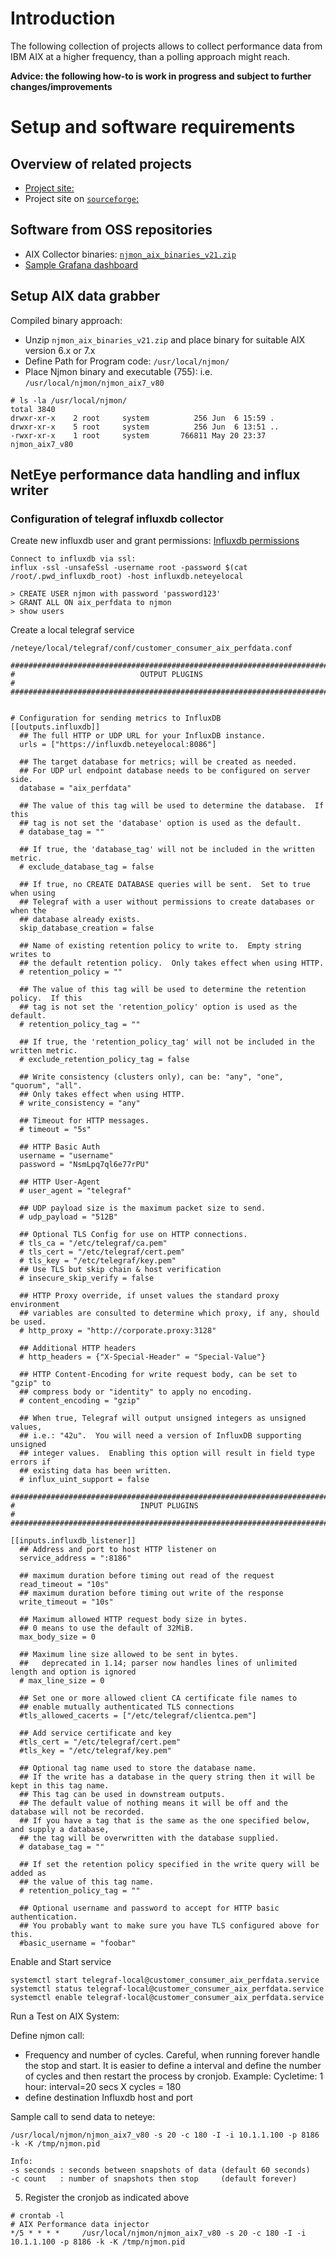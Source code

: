 
# Introduction

The following collection of projects allows to collect performance data from IBM AIX at a higher frequency, than a polling approach might reach.

__Advice: the following how-to is work in progress and subject to further changes/improvements__

# Setup and software requirements

## Overview of related projects

- [Project site:](http://nmon.sourceforge.net/pmwiki.php?n=Site.Njmon)
- Project site on [`sourceforge`:](https://sourceforge.net/projects/nmon/files/)


## Software from OSS repositories

- AIX Collector binaries: [`njmon_aix_binaries_v21.zip`](https://sourceforge.net/projects/nmon/files/njmon_aix_binaries_v21.zip/download)
- [Sample Grafana dashboard](https://sourceforge.net/projects/nmon/files/Grafana_Template_for_njmon_AIX_v3-1548086037850.json/download)

## Setup AIX data grabber

Compiled binary approach:
- Unzip `njmon_aix_binaries_v21.zip` and place binary for suitable AIX version 6.x or 7.x
- Define Path for Program code: `/usr/local/njmon/`
- Place Njmon binary and executable (755): i.e. `/usr/local/njmon/njmon_aix7_v80`

```
# ls -la /usr/local/njmon/
total 3840
drwxr-xr-x    2 root     system          256 Jun  6 15:59 .
drwxr-xr-x    5 root     system          256 Jun  6 13:51 ..
-rwxr-xr-x    1 root     system       766811 May 20 23:37 njmon_aix7_v80
```


## NetEye performance data handling and influx writer

### Configuration of telegraf influxdb collector

Create new influxdb user and grant permissions:
[Influxdb permissions](https://docs.influxdata.com/influxdb/v1.8/administration/authentication_and_authorization/#user-management-commands)
```
Connect to influxdb via ssl:
influx -ssl -unsafeSsl -username root -password $(cat /root/.pwd_influxdb_root) -host influxdb.neteyelocal

> CREATE USER njmon with password 'password123'
> GRANT ALL ON aix_perfdata to njmon
> show users
```
Create a local telegraf service

```
/neteye/local/telegraf/conf/customer_consumer_aix_perfdata.conf

###############################################################################
#                            OUTPUT PLUGINS                                   #
###############################################################################


# Configuration for sending metrics to InfluxDB
[[outputs.influxdb]]
  ## The full HTTP or UDP URL for your InfluxDB instance.
  urls = ["https://influxdb.neteyelocal:8086"]

  ## The target database for metrics; will be created as needed.
  ## For UDP url endpoint database needs to be configured on server side.
  database = "aix_perfdata"

  ## The value of this tag will be used to determine the database.  If this
  ## tag is not set the 'database' option is used as the default.
  # database_tag = ""

  ## If true, the 'database_tag' will not be included in the written metric.
  # exclude_database_tag = false

  ## If true, no CREATE DATABASE queries will be sent.  Set to true when using
  ## Telegraf with a user without permissions to create databases or when the
  ## database already exists.
  skip_database_creation = false

  ## Name of existing retention policy to write to.  Empty string writes to
  ## the default retention policy.  Only takes effect when using HTTP.
  # retention_policy = ""

  ## The value of this tag will be used to determine the retention policy.  If this
  ## tag is not set the 'retention_policy' option is used as the default.
  # retention_policy_tag = ""

  ## If true, the 'retention_policy_tag' will not be included in the written metric.
  # exclude_retention_policy_tag = false

  ## Write consistency (clusters only), can be: "any", "one", "quorum", "all".
  ## Only takes effect when using HTTP.
  # write_consistency = "any"

  ## Timeout for HTTP messages.
  # timeout = "5s"

  ## HTTP Basic Auth
  username = "username"
  password = "NsmLpq7ql6e77rPU"

  ## HTTP User-Agent
  # user_agent = "telegraf"

  ## UDP payload size is the maximum packet size to send.
  # udp_payload = "512B"

  ## Optional TLS Config for use on HTTP connections.
  # tls_ca = "/etc/telegraf/ca.pem"
  # tls_cert = "/etc/telegraf/cert.pem"
  # tls_key = "/etc/telegraf/key.pem"
  ## Use TLS but skip chain & host verification
  # insecure_skip_verify = false

  ## HTTP Proxy override, if unset values the standard proxy environment
  ## variables are consulted to determine which proxy, if any, should be used.
  # http_proxy = "http://corporate.proxy:3128"

  ## Additional HTTP headers
  # http_headers = {"X-Special-Header" = "Special-Value"}

  ## HTTP Content-Encoding for write request body, can be set to "gzip" to
  ## compress body or "identity" to apply no encoding.
  # content_encoding = "gzip"

  ## When true, Telegraf will output unsigned integers as unsigned values,
  ## i.e.: "42u".  You will need a version of InfluxDB supporting unsigned
  ## integer values.  Enabling this option will result in field type errors if
  ## existing data has been written.
  # influx_uint_support = false

###############################################################################
#                            INPUT PLUGINS                                    #
###############################################################################

[[inputs.influxdb_listener]]
  ## Address and port to host HTTP listener on
  service_address = ":8186"

  ## maximum duration before timing out read of the request
  read_timeout = "10s"
  ## maximum duration before timing out write of the response
  write_timeout = "10s"

  ## Maximum allowed HTTP request body size in bytes.
  ## 0 means to use the default of 32MiB.
  max_body_size = 0

  ## Maximum line size allowed to be sent in bytes.
  ##   deprecated in 1.14; parser now handles lines of unlimited length and option is ignored
  # max_line_size = 0

  ## Set one or more allowed client CA certificate file names to
  ## enable mutually authenticated TLS connections
  #tls_allowed_cacerts = ["/etc/telegraf/clientca.pem"]

  ## Add service certificate and key
  #tls_cert = "/etc/telegraf/cert.pem"
  #tls_key = "/etc/telegraf/key.pem"

  ## Optional tag name used to store the database name.
  ## If the write has a database in the query string then it will be kept in this tag name.
  ## This tag can be used in downstream outputs.
  ## The default value of nothing means it will be off and the database will not be recorded.
  ## If you have a tag that is the same as the one specified below, and supply a database,
  ## the tag will be overwritten with the database supplied.
  # database_tag = ""

  ## If set the retention policy specified in the write query will be added as
  ## the value of this tag name.
  # retention_policy_tag = ""

  ## Optional username and password to accept for HTTP basic authentication.
  ## You probably want to make sure you have TLS configured above for this.
  #basic_username = "foobar"
```

Enable and Start service
```
systemctl start telegraf-local@customer_consumer_aix_perfdata.service
systemctl status telegraf-local@customer_consumer_aix_perfdata.service
systemctl enable telegraf-local@customer_consumer_aix_perfdata.service
```


Run a Test on AIX System:

Define njmon call:
- Frequency and number of cycles. Careful, when running forever handle the stop and start. It is easier to define a interval and define the number of cycles and then restart the process by cronjob. Example:
Cycletime: 1 hour: interval=20 secs X cycles = 180 
- define destination Influxdb host and port

Sample call to send data to neteye:
```
/usr/local/njmon/njmon_aix7_v80 -s 20 -c 180 -I -i 10.1.1.100 -p 8186 -k -K /tmp/njmon.pid

Info:
-s seconds : seconds between snapshots of data (default 60 seconds)
-c count   : number of snapshots then stop     (default forever)

```

5. Register the cronjob as indicated above

```
# crontab -l
# AIX Performance data injector
*/5 * * * *     /usr/local/njmon/njmon_aix7_v80 -s 20 -c 180 -I -i 10.1.1.100 -p 8186 -k -K /tmp/njmon.pid
```

